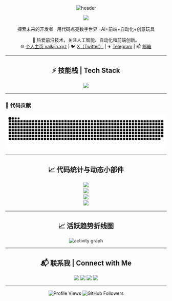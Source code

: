 <p align="center">
  <img src="https://capsule-render.vercel.app/api?type=waving&color=gradient&height=200&section=header&text=Hi!%20I'm%20Chaniug%20👋&fontSize=42&fontAlignY=40&desc=探索未来的开发者，用代码点亮数字世界&descSize=22&descAlign=65" alt="header" />
</p>

<p align="center">
  <img src="https://readme-typing-svg.demolab.com?font=Fira+Code&weight=700&size=24&pause=1000&color=4F8EF7&center=true&vCenter=true&width=800&lines=Explore+the+future+of+development;Light+up+the+digital+world+with+code;AI+Frontend+Automation+Creative+Toys" />
</p>
<p align="center">
  探索未来的开发者 · 用代码点亮数字世界 · AI+前端+自动化+创意玩具
</p>

<div align="center">

🔭 热爱前沿技术，关注人工智能、自动化和前端创新。<br>
🌐 <a href="https://valkjin.xyz" target="_blank">个人主页 valkjin.xyz</a> | 
🐦 <a href="https://x.com/chenboss14" target="_blank">X（Twitter）</a> | 
✈️ <a href="https://t.me/chaniug" target="_blank">Telegram</a> | 
📫 <a href="mailto:cheniug99@gmail.com">邮箱</a>

</div>

---

<h2 align="center">⚡️ 技能栈 | Tech Stack</h2>
<p align="center">
  <img src="https://skillicons.dev/icons?i=js,ts,react,vue,python,nodejs,git,github,linux,docker,ai" />
</p>

---

### 🐍 代码贡献

![贪吃蛇贡献动画](https://raw.githubusercontent.com/Chaniug/Chaniug/output/github-contribution-grid-snake.svg)

---

<h2 align="center">📈 代码统计与动态小部件</h2>

<p align="center">
  <img src="https://github-readme-stats.vercel.app/api?username=Chaniug&show_icons=true&theme=tokyonight&rank_icon=github&card_width=500&hide_border=true" />
  <br />
  <img src="https://github-readme-streak-stats.herokuapp.com?user=Chaniug&theme=tokyonight&hide_border=true&date_format=M%20j%5B%2C%20Y%5D" />
  <br />
  <img src="https://github-readme-activity-graph.vercel.app/graph?username=Chaniug&theme=react-dark&hide_border=true&custom_title=Chaniug%20Contribution%20Graph" />
  <br />
  <img src="https://github-profile-trophy.vercel.app/?username=Chaniug&theme=gruvbox&no-frame=true&row=1&column=7" />
</p>

---

<h2 align="center">📈 活跃趋势折线图</h2>
<p align="center">
  <img src="https://github-readme-activity-graph.vercel.app/graph?username=Chaniug&theme=react-dark&hide_border=true&custom_title=Chaniug%20Contribution%20Graph" alt="activity graph" />
</p>

---

<h2 align="center">📬 联系我 | Connect with Me</h2>

<p align="center">
  <a href="https://valkjin.xyz"><img src="https://img.shields.io/badge/个人主页-valkjin.xyz-blueviolet?style=for-the-badge&logo=firefox-browser" /></a>
  <a href="https://x.com/chenboss14"><img src="https://img.shields.io/badge/X(Twitter)-@chenboss14-1DA1F2?style=for-the-badge&logo=x" /></a>
  <a href="https://t.me/chaniug"><img src="https://img.shields.io/badge/Telegram-chaniug-26A5E4?style=for-the-badge&logo=telegram" /></a>
  <a href="mailto:cheniug99@gmail.com"><img src="https://img.shields.io/badge/邮箱-cheniug99@gmail.com-D14836?style=for-the-badge&logo=gmail&logoColor=white" /></a>
</p>

---

<p align="center">
  <img src="https://komarev.com/ghpvc/?username=Chaniug&label=Profile%20views&color=0e75b6&style=flat-square" alt="Profile Views" />
  <img src="https://img.shields.io/github/followers/Chaniug?label=Follow&style=social" alt="GitHub Followers" />
</p>
